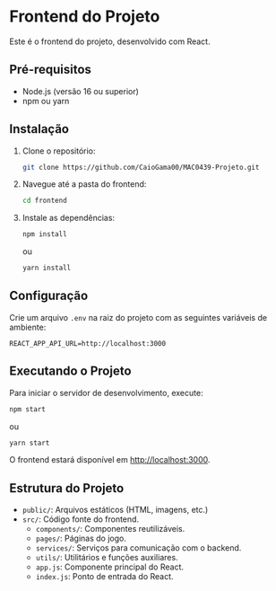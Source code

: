 # Frontend do Projeto

Este é o frontend do projeto, desenvolvido com React.

## Pré-requisitos

- Node.js (versão 16 ou superior)
- npm ou yarn

## Instalação

1. Clone o repositório:
   ```bash
   git clone https://github.com/CaioGama00/MAC0439-Projeto.git
   ```
2. Navegue até a pasta do frontend:
   ```bash
   cd frontend
   ```
3. Instale as dependências:
   ```bash
   npm install
   ```
   ou
   ```bash
   yarn install
   ```

## Configuração

Crie um arquivo `.env` na raiz do projeto com as seguintes variáveis de ambiente:

```plaintext
REACT_APP_API_URL=http://localhost:3000
```

## Executando o Projeto

Para iniciar o servidor de desenvolvimento, execute:

```bash
npm start
```
ou
```bash
yarn start
```

O frontend estará disponível em [http://localhost:3000](http://localhost:3000).

## Estrutura do Projeto

- `public/`: Arquivos estáticos (HTML, imagens, etc.)
- `src/`: Código fonte do frontend.
  - `components/`: Componentes reutilizáveis.
  - `pages/`: Páginas do jogo.
  - `services/`: Serviços para comunicação com o backend.
  - `utils/`: Utilitários e funções auxiliares.
  - `app.js`: Componente principal do React.
  - `index.js`: Ponto de entrada do React.
